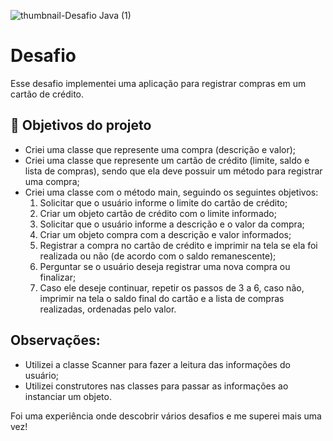![thumbnail-Desafio Java (1)](https://user-images.githubusercontent.com/66698429/226708998-f6050003-ea7e-4fde-8ae5-73b7b2fda1c7.png)


# Desafio


Esse desafio implementei uma aplicação para registrar compras em um cartão de crédito. 


## 🔨 Objetivos do projeto

- Criei uma classe que represente uma compra (descrição e valor);
- Criei uma classe que represente um cartão de crédito (limite, saldo e lista de compras), sendo que ela deve possuir um método para registrar uma compra;
- Criei uma classe com o método main, seguindo os seguintes objetivos:
  1. Solicitar que o usuário informe o limite do cartão de crédito;
  2. Criar um objeto cartão de crédito com o limite informado;
  3. Solicitar que o usuário informe a descrição e o valor da compra;
  4. Criar um objeto compra com a descrição e valor informados;
  5. Registrar a compra no cartão de crédito e imprimir na tela se ela foi realizada ou não (de acordo com o saldo remanescente);
  6. Perguntar se o usuário deseja registrar uma nova compra ou finalizar;
  7. Caso ele deseje continuar, repetir os passos de 3 a 6, caso não, imprimir na tela o saldo final do cartão e a lista de compras realizadas, ordenadas pelo valor.

## Observações:
- Utilizei a classe Scanner para fazer a leitura das informações do usuário;
- Utilizei construtores nas classes para passar as informações ao instanciar um objeto.

Foi uma experiência onde descobrir vários desafios e me superei mais uma vez!
